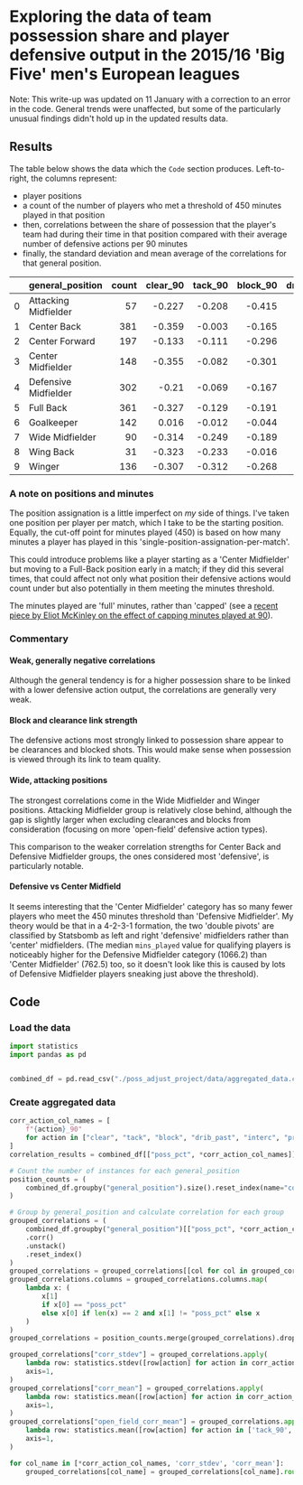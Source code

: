 # Exploring the data of team possession share and player defensive output in the 2015/16 'Big Five' men's European leagues

Note: This write-up was updated on 11 January with a correction to an error in the code. General trends were unaffected, but some of the particularly unusual findings didn't hold up in the updated results data.

## Results

The table below shows the data which the `Code` section produces. Left-to-right, the columns represent:

- player positions
- a count of the number of players who met a threshold of 450 minutes played in that position
- then, correlations between the share of possession that the player's team had during their time in that position compared with their average number of defensive actions per 90 minutes
- finally, the standard deviation and mean average of the correlations for that general position.

|     | general_position     | count | clear_90 | tack_90 | block_90 | drib_past_90 | interc_90 | pressure_90 | corr_stdev | corr_mean |
| --: | :------------------- | ----: | -------: | ------: | -------: | -----------: | --------: | ----------: | ---------: | --------: |
|   0 | Attacking Midfielder |    57 |   -0.227 |  -0.208 |   -0.415 |       -0.172 |    -0.228 |      -0.251 |      0.085 |     -0.25 |
|   1 | Center Back          |   381 |   -0.359 |  -0.003 |   -0.165 |        0.025 |     0.043 |      -0.134 |      0.154 |    -0.099 |
|   2 | Center Forward       |   197 |   -0.133 |  -0.111 |   -0.296 |       -0.009 |    -0.101 |      -0.242 |      0.104 |    -0.149 |
|   3 | Center Midfielder    |   148 |   -0.355 |  -0.082 |   -0.301 |       -0.111 |    -0.172 |      -0.272 |       0.11 |    -0.216 |
|   4 | Defensive Midfielder |   302 |    -0.21 |  -0.069 |   -0.167 |       -0.062 |    -0.087 |      -0.206 |      0.069 |    -0.134 |
|   5 | Full Back            |   361 |   -0.327 |  -0.129 |   -0.191 |        -0.08 |    -0.083 |      -0.169 |      0.092 |    -0.163 |
|   6 | Goalkeeper           |   142 |    0.016 |  -0.012 |   -0.044 |       -0.222 |     0.004 |      -0.144 |      0.095 |    -0.067 |
|   7 | Wide Midfielder      |    90 |   -0.314 |  -0.249 |   -0.189 |       -0.214 |    -0.286 |      -0.394 |      0.074 |    -0.274 |
|   8 | Wing Back            |    31 |   -0.323 |  -0.233 |   -0.016 |       -0.051 |    -0.376 |       -0.18 |      0.144 |    -0.197 |
|   9 | Winger               |   136 |   -0.307 |  -0.312 |   -0.268 |       -0.225 |    -0.319 |      -0.377 |      0.051 |    -0.301 |

### A note on positions and minutes

The position assignation is a little imperfect on _my_ side of things. I've taken one position per player per match, which I take to be the starting position. Equally, the cut-off point for minutes played (450) is based on how many minutes a player has played in this 'single-position-assignation-per-match'.

This could introduce problems like a player starting as a 'Center Midfielder' but moving to a Full-Back position early in a match; if they did this several times, that could affect not only what position their defensive actions would count under but also potentially in them meeting the minutes threshold.

The minutes played are 'full' minutes, rather than 'capped' (see a [recent piece by Eliot McKinley on the effect of capping minutes played at 90](https://www.americansocceranalysis.com/home/2024/12/8/stoppage-time-matters-how-substitutions-and-using-all-minutes-played-affect-player-statistics)).

### Commentary

#### Weak, generally negative correlations

Although the general tendency is for a higher possession share to be linked with a lower defensive action output, the correlations are generally very weak.

#### Block and clearance link strength

The defensive actions most strongly linked to possession share appear to be clearances and blocked shots. This would make sense when possession is viewed through its link to team quality.

#### Wide, attacking positions

The strongest correlations come in the Wide Midfielder and Winger positions. Attacking Midfielder group is relatively close behind, although the gap is slightly larger when excluding clearances and blocks from consideration (focusing on more 'open-field' defensive action types).

This comparison to the weaker correlation strengths for Center Back and Defensive Midfielder groups, the ones considered most 'defensive', is particularly notable.

#### Defensive vs Center Midfield

It seems interesting that the 'Center Midfielder' category has so many fewer players who meet the 450 minutes threshold than 'Defensive Midfielder'. My theory would be that in a 4-2-3-1 formation, the two 'double pivots' are classified by Statsbomb as left and right 'defensive' midfielders rather than 'center' midfielders. (The median `mins_played` value for qualifying players is noticeably higher for the Defensive Midfielder category (1066.2) than 'Center Midfielder' (762.5) too, so it doesn't look like this is caused by lots of Defensive Midfielder players sneaking just above the threshold).

## Code

### Load the data

```python
import statistics
import pandas as pd


combined_df = pd.read_csv("./poss_adjust_project/data/aggregated_data.csv")
```

### Create aggregated data

```python
corr_action_col_names = [
    f"{action}_90"
    for action in ["clear", "tack", "block", "drib_past", "interc", "pressure"]
]
correlation_results = combined_df[["poss_pct", *corr_action_col_names]].corr()

# Count the number of instances for each general_position
position_counts = (
    combined_df.groupby("general_position").size().reset_index(name="count")
)

# Group by general_position and calculate correlation for each group
grouped_correlations = (
    combined_df.groupby("general_position")[["poss_pct", *corr_action_col_names]]
    .corr()
    .unstack()
    .reset_index()
)
grouped_correlations = grouped_correlations[[col for col in grouped_correlations.columns if col[0] in ['general_position', 'poss_pct']]]
grouped_correlations.columns = grouped_correlations.columns.map(
    lambda x: (
        x[1]
        if x[0] == "poss_pct"
        else x[0] if len(x) == 2 and x[1] != "poss_pct" else x
    )
)
grouped_correlations = position_counts.merge(grouped_correlations).drop(columns=['poss_pct'])

grouped_correlations["corr_stdev"] = grouped_correlations.apply(
    lambda row: statistics.stdev([row[action] for action in corr_action_col_names]),
    axis=1,
)
grouped_correlations["corr_mean"] = grouped_correlations.apply(
    lambda row: statistics.mean([row[action] for action in corr_action_col_names]),
    axis=1,
)
grouped_correlations["open_field_corr_mean"] = grouped_correlations.apply(
    lambda row: statistics.mean([row[action] for action in ['tack_90', 'drib_past_90', 'interc_90', 'pressure_90']]),
    axis=1,
)

for col_name in [*corr_action_col_names, 'corr_stdev', 'corr_mean']:
    grouped_correlations[col_name] = grouped_correlations[col_name].round(decimals=3)
```
